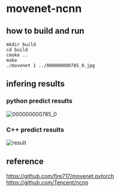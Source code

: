# movenet-ncnn

## how to build and run

``` shell
mkdir build
cd build 
cmake ..
make 
./movenet 1 ../000000000785_0.jpg 
```

## infering results

### python predict results

![000000000785_0](https://github.com/user-attachments/assets/8dd0d7b8-616d-4d90-862c-f54d5217c5d6)

### C++ predict results
![result](https://github.com/user-attachments/assets/b760e20c-7336-452c-a145-2cd70a74d20d)


## reference

<https://github.com/fire717/movenet.pytorch><br>
<https://github.com/Tencent/ncnn><br>
